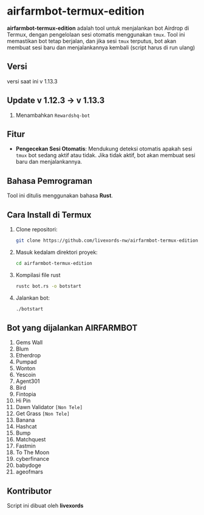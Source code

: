 # airfarmbot-termux-edition
**airfarmbot-termux-edition** adalah tool untuk menjalankan bot Airdrop di Termux, dengan pengelolaan sesi otomatis menggunakan `tmux`. Tool ini memastikan bot tetap berjalan, dan jika sesi `tmux` terputus, bot akan membuat sesi baru dan menjalankannya kembali (script harus di run ulang)

## Versi
versi saat ini v 1.13.3

## Update v 1.12.3 -> v 1.13.3
1. Menambahkan `Rewardshq-bot`

## Fitur
- **Pengecekan Sesi Otomatis**: Mendukung deteksi otomatis apakah sesi `tmux` bot sedang aktif atau tidak. Jika tidak aktif, bot akan membuat sesi baru dan menjalankannya.
  
## Bahasa Pemrograman
Tool ini ditulis menggunakan bahasa **Rust**.

## Cara Install di Termux

1. Clone repositori:
   ```bash
   git clone https://github.com/livexords-nw/airfarmbot-termux-edition.git
2. Masuk kedalam direktori proyek:
    ```bash
    cd airfarmbot-termux-edition
3. Kompilasi file rust
    ```bash
    rustc bot.rs -o botstart
4. Jalankan bot:
    ```bash
    ./botstart

## Bot yang dijalankan AIRFARMBOT

1. Gems Wall
2. Blum 
3. Etherdrop
4. Pumpad
5. Wonton
6. Yescoin
7. Agent301
8. Bird 
9. Fintopia
10. Hi Pin
11. Dawn Validator `[Non Tele]`
12. Get Grass `[Non Tele]`
13. Banana
14. Hashcat
15. Bump
16. Matchquest
17. Fastmin
18. To The Moon
19. cyberfinance
20. babydoge
21. ageofmars

## Kontributor
Script ini dibuat oleh **livexords**